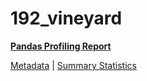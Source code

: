 # 192_vineyard

[**Pandas Profiling Report**](https://epistasislab.github.io/penn-ml-benchmarks/profile/192_vineyard.html)

[Metadata](metadata.yaml) | [Summary Statistics](summary_stats.tsv)


